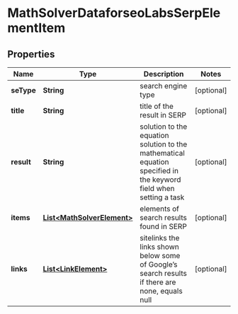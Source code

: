 

# MathSolverDataforseoLabsSerpElementItem


## Properties

| Name | Type | Description | Notes |
|------------ | ------------- | ------------- | -------------|
|**seType** | **String** | search engine type |  [optional] |
|**title** | **String** | title of the result in SERP |  [optional] |
|**result** | **String** | solution to the equation solution to the mathematical equation specified in the keyword field when setting a task |  [optional] |
|**items** | [**List&lt;MathSolverElement&gt;**](MathSolverElement.md) | elements of search results found in SERP |  [optional] |
|**links** | [**List&lt;LinkElement&gt;**](LinkElement.md) | sitelinks the links shown below some of Google’s search results if there are none, equals null |  [optional] |




